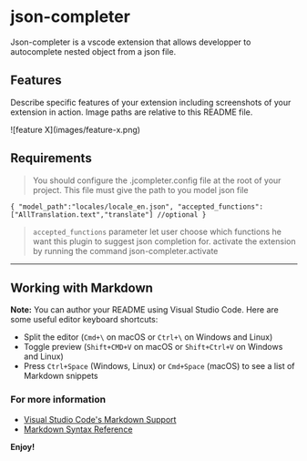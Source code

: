 # json-completer

Json-completer is a vscode extension that allows developper to autocomplete nested object from a json file.

## Features

Describe specific features of your extension including screenshots of your extension in action. Image paths are relative to this README file.

\!\[feature X\]\(images/feature-x.png\)

## Requirements

> You should configure the .jcompleter.config file at the root of your project. This file must give the path to you model json file

`{ "model_path":"locales/locale_en.json", "accepted_functions":["AllTranslation.text","translate"] //optional }`

> `accepted_functions` parameter let user choose which functions he want this plugin to suggest json completion for.
> activate the extension by running the command json-completer.activate

---

## Working with Markdown

**Note:** You can author your README using Visual Studio Code. Here are some useful editor keyboard shortcuts:

- Split the editor (`Cmd+\` on macOS or `Ctrl+\` on Windows and Linux)
- Toggle preview (`Shift+CMD+V` on macOS or `Shift+Ctrl+V` on Windows and Linux)
- Press `Ctrl+Space` (Windows, Linux) or `Cmd+Space` (macOS) to see a list of Markdown snippets

### For more information

- [Visual Studio Code's Markdown Support](http://code.visualstudio.com/docs/languages/markdown)
- [Markdown Syntax Reference](https://help.github.com/articles/markdown-basics/)

**Enjoy!**
